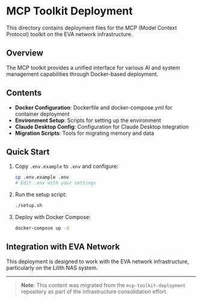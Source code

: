 # MCP Toolkit Deployment

This directory contains deployment files for the MCP (Model Context Protocol) toolkit on the EVA network infrastructure.

## Overview

The MCP toolkit provides a unified interface for various AI and system management capabilities through Docker-based deployment.

## Contents

- **Docker Configuration**: Dockerfile and docker-compose.yml for container deployment
- **Environment Setup**: Scripts for setting up the environment
- **Claude Desktop Config**: Configuration for Claude Desktop integration
- **Migration Scripts**: Tools for migrating memory and data

## Quick Start

1. Copy `.env.example` to `.env` and configure:
   ```bash
   cp .env.example .env
   # Edit .env with your settings
   ```

2. Run the setup script:
   ```bash
   ./setup.sh
   ```

3. Deploy with Docker Compose:
   ```bash
   docker-compose up -d
   ```

## Integration with EVA Network

This deployment is designed to work with the EVA network infrastructure, particularly on the Lilith NAS system.

---

> **Note**: This content was migrated from the `mcp-toolkit-deployment` repository as part of the infrastructure consolidation effort.

